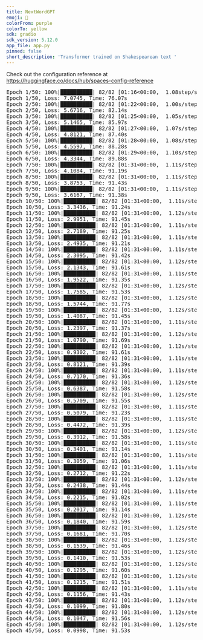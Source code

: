 ```yaml
---
title: NextWordGPT
emoji: 🏃
colorFrom: purple
colorTo: yellow
sdk: gradio
sdk_version: 5.12.0
app_file: app.py
pinned: false
short_description: 'Transformer trained on Shakespearean text '
---
```


Check out the configuration reference at https://huggingface.co/docs/hub/spaces-config-reference


<pre>
Epoch 1/50: 100%|██████████| 82/82 [01:16<00:00,  1.08step/s, loss=6.2489]
Epoch 1/50, Loss: 7.0745, Time: 76.07s
Epoch 2/50: 100%|██████████| 82/82 [01:22<00:00,  1.00s/step, loss=5.6592]
Epoch 2/50, Loss: 5.6716, Time: 82.14s
Epoch 3/50: 100%|██████████| 82/82 [01:25<00:00,  1.05s/step, loss=5.2294]
Epoch 3/50, Loss: 5.1465, Time: 85.97s
Epoch 4/50: 100%|██████████| 82/82 [01:27<00:00,  1.07s/step, loss=4.8800]
Epoch 4/50, Loss: 4.8121, Time: 87.40s
Epoch 5/50: 100%|██████████| 82/82 [01:28<00:00,  1.08s/step, loss=4.6155]
Epoch 5/50, Loss: 4.5597, Time: 88.28s
Epoch 6/50: 100%|██████████| 82/82 [01:29<00:00,  1.10s/step, loss=4.4006]
Epoch 6/50, Loss: 4.3344, Time: 89.88s
Epoch 7/50: 100%|██████████| 82/82 [01:31<00:00,  1.11s/step, loss=4.1696]
Epoch 7/50, Loss: 4.1084, Time: 91.19s
Epoch 8/50: 100%|██████████| 82/82 [01:31<00:00,  1.11s/step, loss=3.9078]
Epoch 8/50, Loss: 3.8753, Time: 91.43s
Epoch 9/50: 100%|██████████| 82/82 [01:31<00:00,  1.11s/step, loss=3.6197]
Epoch 9/50, Loss: 3.6167, Time: 91.38s
Epoch 10/50: 100%|██████████| 82/82 [01:31<00:00,  1.11s/step, loss=3.3067]
Epoch 10/50, Loss: 3.3436, Time: 91.24s
Epoch 11/50: 100%|██████████| 82/82 [01:31<00:00,  1.12s/step, loss=3.0890]
Epoch 11/50, Loss: 2.9951, Time: 91.45s
Epoch 12/50: 100%|██████████| 82/82 [01:31<00:00,  1.11s/step, loss=2.7631]
Epoch 12/50, Loss: 2.7189, Time: 91.25s
Epoch 13/50: 100%|██████████| 82/82 [01:31<00:00,  1.11s/step, loss=2.5140]
Epoch 13/50, Loss: 2.4935, Time: 91.21s
Epoch 14/50: 100%|██████████| 82/82 [01:31<00:00,  1.11s/step, loss=2.3475]
Epoch 14/50, Loss: 2.3095, Time: 91.42s
Epoch 15/50: 100%|██████████| 82/82 [01:31<00:00,  1.12s/step, loss=2.1527]
Epoch 15/50, Loss: 2.1343, Time: 91.61s
Epoch 16/50: 100%|██████████| 82/82 [01:31<00:00,  1.11s/step, loss=1.9820]
Epoch 16/50, Loss: 1.9522, Time: 91.35s
Epoch 17/50: 100%|██████████| 82/82 [01:31<00:00,  1.12s/step, loss=1.7411]
Epoch 17/50, Loss: 1.7585, Time: 91.53s
Epoch 18/50: 100%|██████████| 82/82 [01:31<00:00,  1.12s/step, loss=1.5516]
Epoch 18/50, Loss: 1.5744, Time: 91.77s
Epoch 19/50: 100%|██████████| 82/82 [01:31<00:00,  1.12s/step, loss=1.3633]
Epoch 19/50, Loss: 1.4087, Time: 91.45s
Epoch 20/50: 100%|██████████| 82/82 [01:31<00:00,  1.11s/step, loss=1.2165]
Epoch 20/50, Loss: 1.2397, Time: 91.37s
Epoch 21/50: 100%|██████████| 82/82 [01:31<00:00,  1.12s/step, loss=1.1129]
Epoch 21/50, Loss: 1.0790, Time: 91.69s
Epoch 22/50: 100%|██████████| 82/82 [01:31<00:00,  1.12s/step, loss=0.9431]
Epoch 22/50, Loss: 0.9302, Time: 91.61s
Epoch 23/50: 100%|██████████| 82/82 [01:31<00:00,  1.11s/step, loss=0.8262]
Epoch 23/50, Loss: 0.8121, Time: 91.39s
Epoch 24/50: 100%|██████████| 82/82 [01:31<00:00,  1.11s/step, loss=0.7406]
Epoch 24/50, Loss: 0.7170, Time: 91.36s
Epoch 25/50: 100%|██████████| 82/82 [01:31<00:00,  1.12s/step, loss=0.6618]
Epoch 25/50, Loss: 0.6387, Time: 91.58s
Epoch 26/50: 100%|██████████| 82/82 [01:31<00:00,  1.12s/step, loss=0.5878]
Epoch 26/50, Loss: 0.5709, Time: 91.55s
Epoch 27/50: 100%|██████████| 82/82 [01:31<00:00,  1.11s/step, loss=0.5246]
Epoch 27/50, Loss: 0.5079, Time: 91.23s
Epoch 28/50: 100%|██████████| 82/82 [01:31<00:00,  1.11s/step, loss=0.4453]
Epoch 28/50, Loss: 0.4472, Time: 91.39s
Epoch 29/50: 100%|██████████| 82/82 [01:31<00:00,  1.12s/step, loss=0.3966]
Epoch 29/50, Loss: 0.3912, Time: 91.58s
Epoch 30/50: 100%|██████████| 82/82 [01:31<00:00,  1.11s/step, loss=0.3454]
Epoch 30/50, Loss: 0.3401, Time: 91.14s
Epoch 31/50: 100%|██████████| 82/82 [01:31<00:00,  1.11s/step, loss=0.3288]
Epoch 31/50, Loss: 0.3059, Time: 91.06s
Epoch 32/50: 100%|██████████| 82/82 [01:31<00:00,  1.11s/step, loss=0.2900]
Epoch 32/50, Loss: 0.2712, Time: 91.22s
Epoch 33/50: 100%|██████████| 82/82 [01:31<00:00,  1.12s/step, loss=0.2608]
Epoch 33/50, Loss: 0.2438, Time: 91.44s
Epoch 34/50: 100%|██████████| 82/82 [01:31<00:00,  1.11s/step, loss=0.2365]
Epoch 34/50, Loss: 0.2215, Time: 91.02s
Epoch 35/50: 100%|██████████| 82/82 [01:31<00:00,  1.11s/step, loss=0.2159]
Epoch 35/50, Loss: 0.2017, Time: 91.14s
Epoch 36/50: 100%|██████████| 82/82 [01:31<00:00,  1.12s/step, loss=0.1979]
Epoch 36/50, Loss: 0.1840, Time: 91.59s
Epoch 37/50: 100%|██████████| 82/82 [01:31<00:00,  1.12s/step, loss=0.1814]
Epoch 37/50, Loss: 0.1681, Time: 91.70s
Epoch 38/50: 100%|██████████| 82/82 [01:31<00:00,  1.12s/step, loss=0.1661]
Epoch 38/50, Loss: 0.1539, Time: 91.46s
Epoch 39/50: 100%|██████████| 82/82 [01:31<00:00,  1.12s/step, loss=0.1522]
Epoch 39/50, Loss: 0.1410, Time: 91.53s
Epoch 40/50: 100%|██████████| 82/82 [01:31<00:00,  1.12s/step, loss=0.1390]
Epoch 40/50, Loss: 0.1295, Time: 91.60s
Epoch 41/50: 100%|██████████| 82/82 [01:31<00:00,  1.12s/step, loss=0.1350]
Epoch 41/50, Loss: 0.1215, Time: 91.51s
Epoch 42/50: 100%|██████████| 82/82 [01:31<00:00,  1.11s/step, loss=0.1304]
Epoch 42/50, Loss: 0.1156, Time: 91.43s
Epoch 43/50: 100%|██████████| 82/82 [01:31<00:00,  1.12s/step, loss=0.1247]
Epoch 43/50, Loss: 0.1099, Time: 91.80s
Epoch 44/50: 100%|██████████| 82/82 [01:31<00:00,  1.12s/step, loss=0.1162]
Epoch 44/50, Loss: 0.1047, Time: 91.56s
Epoch 45/50: 100%|██████████| 82/82 [01:31<00:00,  1.12s/step, loss=0.1122]
Epoch 45/50, Loss: 0.0998, Time: 91.53s
</pre>
